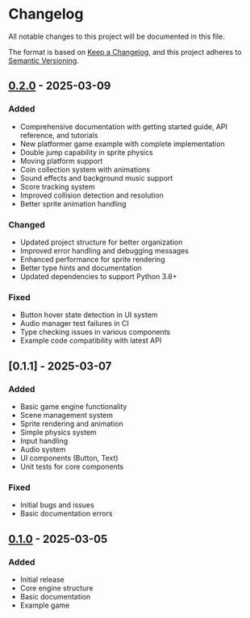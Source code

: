 # Changelog

All notable changes to this project will be documented in this file.

The format is based on [Keep a Changelog](https://keepachangelog.com/en/1.0.0/),
and this project adheres to [Semantic Versioning](https://semver.org/spec/v2.0.0.html).

## [0.2.0] - 2025-03-09

### Added
- Comprehensive documentation with getting started guide, API reference, and tutorials
- New platformer game example with complete implementation
- Double jump capability in sprite physics
- Moving platform support
- Coin collection system with animations
- Sound effects and background music support
- Score tracking system
- Improved collision detection and resolution
- Better sprite animation handling

### Changed
- Updated project structure for better organization
- Improved error handling and debugging messages
- Enhanced performance for sprite rendering
- Better type hints and documentation
- Updated dependencies to support Python 3.8+

### Fixed
- Button hover state detection in UI system
- Audio manager test failures in CI
- Type checking issues in various components
- Example code compatibility with latest API

## [0.1.1] - 2025-03-07

### Added
- Basic game engine functionality
- Scene management system
- Sprite rendering and animation
- Simple physics system
- Input handling
- Audio system
- UI components (Button, Text)
- Unit tests for core components

### Fixed
- Initial bugs and issues
- Basic documentation errors

## [0.1.0] - 2025-03-05

### Added
- Initial release
- Core engine structure
- Basic documentation
- Example game

[0.2.0]: https://github.com/ahmed5145/retro-game-engine/compare/v0.1.0...v0.2.0
[0.1.0]: https://github.com/ahmed5145/retro-game-engine/releases/tag/v0.1.0
